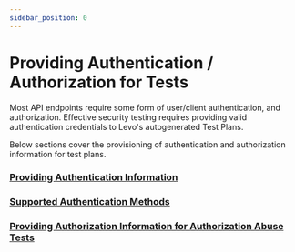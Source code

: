 ```yaml
---
sidebar_position: 0
---
```


# Providing Authentication / Authorization for Tests

Most API endpoints require some form of user/client authentication, and authorization. Effective security testing requires providing valid authentication credentials to Levo's autogenerated Test Plans.

Below sections cover the provisioning of authentication and authorization information for test plans.

### [Providing Authentication Information](/security-testing/tasks/authn-authz/authn)
### [Supported Authentication Methods](/security-testing/tasks/authn-authz/supported-auth-methods)
### [Providing Authorization Information for Authorization Abuse Tests](/security-testing/tasks/authn-authz/authz)


